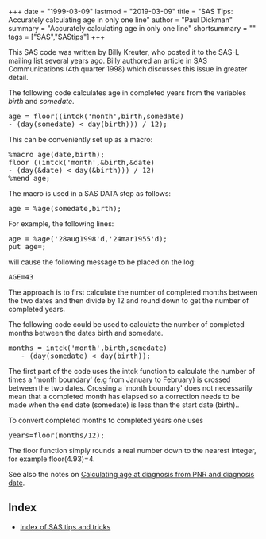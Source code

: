 +++
date = "1999-03-09"
lastmod = "2019-03-09"
title = "SAS Tips: Accurately calculating age in only one line"
author = "Paul Dickman"
summary = "Accurately calculating age in only one line"
shortsummary = "" 
tags = ["SAS","SAStips"]
+++

<p>This SAS code was written by Billy Kreuter, who posted it to the SAS-L mailing list
several years ago. Billy authored an article
in SAS Communications (4th quarter 1998) which discusses this issue in greater detail.</p>
<p>The following code calculates age in completed years from the variables <em>birth</em>
and <em>somedate</em>.</p>
<pre>age = floor((intck('month',birth,somedate)
- (day(somedate) &lt; day(birth))) / 12); </pre>
<p>This can be conveniently set up as a macro: </p>
<pre>%macro age(date,birth);
floor ((intck('month',&amp;birth,&amp;date)
- (day(&amp;date) &lt; day(&amp;birth))) / 12) 
%mend age;</pre>
<p>The macro is used in a SAS DATA step as follows: </p>
<pre>age = %age(somedate,birth); </pre>
<p>For example, the following lines: </p>
<pre>age = %age('28aug1998'd,'24mar1955'd);
put age=; </pre>
<p>will cause the following message to be placed on the log: </p>
<pre>AGE=43 </pre>
<p>The approach is to first calculate the number of completed months between 
  the two dates and then divide by 12 and round down to get the number of 
  completed years. </p>
<p>The following code could be used to calculate the number of completed 
  months between the dates birth and somedate.</p>
<pre>months = intck('month',birth,somedate) 
   - (day(somedate) < day(birth));</pre>
<p>The first part of the code uses the intck function to calculate the number 
  of times a 'month boundary' (e.g from January to February) is crossed 
  between the two dates. Crossing a 'month boundary' does not necessarily 
  mean that a completed month has elapsed so a correction needs to be made 
  when the end date (somedate) is less than the start date (birth)..</p>
<p>To convert completed months to completed years one uses</p>
<pre>years=floor(months/12);</pre>
<p>The floor function simply rounds a real number down to the nearest integer, 
  for example floor(4.93)=4.</p>
<p>See also the notes on <a href="../age_dx/">Calculating age at diagnosis 
  from PNR and diagnosis date</a>.

## **Index**
- [Index of SAS tips and tricks](/sastips/)

